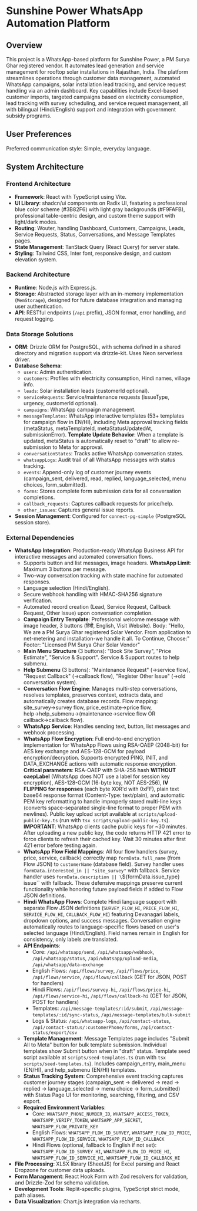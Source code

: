 # Sunshine Power WhatsApp Automation Platform

## Overview

This project is a WhatsApp-based platform for Sunshine Power, a PM Surya Ghar registered vendor. It automates lead generation and service management for rooftop solar installations in Rajasthan, India. The platform streamlines operations through customer data management, automated WhatsApp campaigns, solar installation lead tracking, and service request handling via an admin dashboard. Key capabilities include Excel-based customer imports, targeted campaigns based on electricity consumption, lead tracking with survey scheduling, and service request management, all with bilingual (Hindi/English) support and integration with government subsidy programs.

## User Preferences

Preferred communication style: Simple, everyday language.

## System Architecture

### Frontend Architecture
- **Framework**: React with TypeScript using Vite.
- **UI Library**: shadcn/ui components on Radix UI, featuring a professional blue color scheme (#3B82F6) with light gray backgrounds (#F9FAFB), professional table-centric design, and custom theme support with light/dark modes.
- **Routing**: Wouter, handling Dashboard, Customers, Campaigns, Leads, Service Requests, Status, Conversations, and Message Templates pages.
- **State Management**: TanStack Query (React Query) for server state.
- **Styling**: Tailwind CSS, Inter font, responsive design, and custom elevation system.

### Backend Architecture
- **Runtime**: Node.js with Express.js.
- **Storage**: Abstracted storage layer with an in-memory implementation (`MemStorage`), designed for future database integration and managing user authentication.
- **API**: RESTful endpoints (`/api` prefix), JSON format, error handling, and request logging.

### Data Storage Solutions
- **ORM**: Drizzle ORM for PostgreSQL, with schema defined in a shared directory and migration support via drizzle-kit. Uses Neon serverless driver.
- **Database Schema**:
    - `users`: Admin authentication.
    - `customers`: Profiles with electricity consumption, Hindi names, village info.
    - `leads`: Solar installation leads (customerId optional).
    - `serviceRequests`: Service/maintenance requests (issueType, urgency, customerId optional).
    - `campaigns`: WhatsApp campaign management.
    - `messageTemplates`: WhatsApp interactive templates (53+ templates for campaign flow in EN/HI), including Meta approval tracking fields (metaStatus, metaTemplateId, metaStatusUpdatedAt, submissionError). **Template Update Behavior**: When a template is updated, metaStatus is automatically reset to "draft" to allow re-submission to Meta for approval.
    - `conversationStates`: Tracks active WhatsApp conversation states.
    - `whatsappLogs`: Audit trail of all WhatsApp messages with status tracking.
    - `events`: Append-only log of customer journey events (campaign_sent, delivered, read, replied, language_selected, menu choices, form_submitted).
    - `forms`: Stores complete form submission data for all conversation completions.
    - `callback_requests`: Captures callback requests for price/help.
    - `other_issues`: Captures general issue reports.
- **Session Management**: Configured for `connect-pg-simple` (PostgreSQL session store).

### External Dependencies

- **WhatsApp Integration**: Production-ready WhatsApp Business API for interactive messages and automated conversation flows.
    - Supports button and list messages, image headers. **WhatsApp Limit**: Maximum 3 buttons per message.
    - Two-way conversation tracking with state machine for automated responses.
    - Language selection (Hindi/English).
    - Secure webhook handling with HMAC-SHA256 signature verification.
    - Automated record creation (Lead, Service Request, Callback Request, Other Issue) upon conversation completion.
    - **Campaign Entry Template**: Professional welcome message with image header, 3 buttons (हिंदी, English, Visit Website). Body: "Hello, We are a PM Surya Ghar registered Solar Vendor. From application to net-metering and installation-we handle it all. To Continue, Choose:" Footer: "Licensed PM Surya Ghar Solar Vendor"
    - **Main Menu Structure** (3 buttons): "Book Site Survey", "Price Estimate", "Service & Support". Service & Support routes to help submenu.
    - **Help Submenu** (3 buttons): "Maintenance Request" (→service flow), "Request Callback" (→callback flow), "Register Other Issue" (→old conversation system).
    - **Conversation Flow Engine**: Manages multi-step conversations, resolves templates, preserves context, extracts data, and automatically creates database records. Flow mapping: site_survey→survey flow, price_estimate→price flow, help→help_submenu→(maintenance→service flow OR callback→callback flow).
    - **WhatsApp Service**: Handles sending text, button, list messages and webhook processing.
    - **WhatsApp Flow Encryption**: Full end-to-end encryption implementation for WhatsApp Flows using RSA-OAEP (2048-bit) for AES key exchange and AES-128-GCM for payload encryption/decryption. Supports encrypted PING, INIT, and DATA_EXCHANGE actions with automatic response encryption. **Critical parameters**: RSA-OAEP with SHA-256 hash **WITHOUT oaepLabel** (WhatsApp does NOT use a label for session key encryption), AES-128-GCM (16-byte key, NOT AES-256), **IV FLIPPING for responses** (each byte XOR'd with 0xFF), plain text base64 response format (Content-Type: text/plain), and automatic PEM key reformatting to handle improperly stored multi-line keys (converts space-separated single-line format to proper PEM with newlines). Public key upload script available at `scripts/upload-public-key.ts` (run with `tsx scripts/upload-public-key.ts`). **IMPORTANT**: WhatsApp clients cache public keys for ~30 minutes. After uploading a new public key, the code returns HTTP 421 error to force clients to refresh their cached key. Wait 30 minutes after first 421 error before testing again.
    - **WhatsApp Flow Field Mappings**: All four flow handlers (survey, price, service, callback) correctly map `formData.full_name` (from Flow JSON) to `customerName` (database field). Survey handler uses `formData.interested_in || "site_survey"` with fallback. Service handler uses `formData.description || \`${formData.issue_type} issue\`` with fallback. These defensive mappings preserve current functionality while honoring future payload fields if added to Flow JSON definitions.
    - **Hindi WhatsApp Flows**: Complete Hindi language support with separate Flow JSON definitions (`SURVEY_FLOW_HI`, `PRICE_FLOW_HI`, `SERVICE_FLOW_HI`, `CALLBACK_FLOW_HI`) featuring Devanagari labels, dropdown options, and success messages. Conversation engine automatically routes to language-specific flows based on user's selected language (Hindi/English). Field names remain in English for consistency, only labels are translated.
    - **API Endpoints**: 
        - Core: `/api/whatsapp/send`, `/api/whatsapp/webhook`, `/api/whatsapp/status`, `/api/whatsapp/upload-media`, `/api/whatsapp/data-exchange`
        - English Flows: `/api/flows/survey`, `/api/flows/price`, `/api/flows/service`, `/api/flows/callback` (GET for JSON, POST for handlers)
        - Hindi Flows: `/api/flows/survey-hi`, `/api/flows/price-hi`, `/api/flows/service-hi`, `/api/flows/callback-hi` (GET for JSON, POST for handlers)
        - Templates: `/api/message-templates/:id/submit`, `/api/message-templates/:id/sync-status`, `/api/message-templates/bulk-submit`
        - Logs & Status: `/api/whatsapp-logs`, `/api/contact-status`, `/api/contact-status/:customerPhone/forms`, `/api/contact-status/export/csv`
    - **Template Management**: Message Templates page includes "Submit All to Meta" button for bulk template submission. Individual templates show Submit button when in "draft" status. Template seed script available at `scripts/seed-templates.ts` (run with `tsx scripts/seed-templates.ts`). Includes campaign_entry, main_menu (EN/HI), and help_submenu (EN/HI) templates.
    - **Status Tracking System**: Comprehensive event tracking captures customer journey stages (campaign_sent → delivered → read → replied → language_selected → menu choice → form_submitted) with Status Page UI for monitoring, searching, filtering, and CSV export.
    - **Required Environment Variables**: 
        - Core: `WHATSAPP_PHONE_NUMBER_ID`, `WHATSAPP_ACCESS_TOKEN`, `WHATSAPP_VERIFY_TOKEN`, `WHATSAPP_APP_SECRET`, `WHATSAPP_FLOW_PRIVATE_KEY`
        - English Flows: `WHATSAPP_FLOW_ID_SURVEY`, `WHATSAPP_FLOW_ID_PRICE`, `WHATSAPP_FLOW_ID_SERVICE`, `WHATSAPP_FLOW_ID_CALLBACK`
        - Hindi Flows (optional, fallback to English if not set): `WHATSAPP_FLOW_ID_SURVEY_HI`, `WHATSAPP_FLOW_ID_PRICE_HI`, `WHATSAPP_FLOW_ID_SERVICE_HI`, `WHATSAPP_FLOW_ID_CALLBACK_HI`
- **File Processing**: XLSX library (SheetJS) for Excel parsing and React Dropzone for customer data uploads.
- **Form Management**: React Hook Form with Zod resolvers for validation, and Drizzle-Zod for schema validation.
- **Development Tools**: Replit-specific plugins, TypeScript strict mode, path aliases.
- **Data Visualization**: Chart.js integration via recharts.